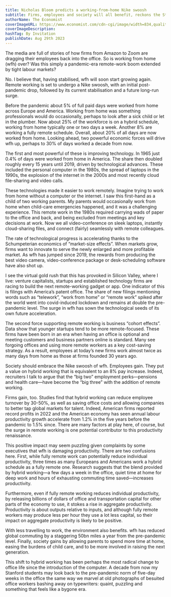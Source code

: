 ```yaml
---
title: Nicholas Bloom predicts a working-from-home Nike swoosh
subtitle: Firms, employees and society will all benefit, reckons the Stanford economist
authorName: The Economist
coverImageURL: https://www.economist.com/cdn-cgi/image/width=834,quality=80,format=auto/content-assets/images/20230902_BID002.jpg
coverImageDescription:  
hashTag: By Invitation
publishDate: Aug 29th 2023
---
```


The media are full of stories of how firms from Amazon to Zoom are dragging their employees back into the office. So is working from home (wfh) over? Was this simply a pandemic-era remote-work boom extended by tight labour markets?

No. I believe that, having stabilised, wfh will soon start growing again. Remote working is set to undergo a Nike swoosh, with an initial post-pandemic drop, followed by its current stabilisation and a future long-run surge.

Before the pandemic about 5% of full paid days were worked from home across Europe and America. Working from home was something professionals would do occasionally, perhaps to look after a sick child or let in the plumber. Now about 25% of the workforce is on a hybrid schedule, working from home typically one or two days a week. Another 8% are working a fully remote schedule. Overall, about 20% of all days are now worked from home. Looking ahead, two powerful economic forces will drive wfh up, perhaps to 30% of days worked a decade from now.

The first and most powerful of these is improving technology. In 1965 just 0.4% of days were worked from home in America. The share then doubled roughly every 15 years until 2019, driven by technological advances. These included the personal computer in the 1980s, the spread of laptops in the 1990s, the explosion of the internet in the 2000s and most recently cloud file-sharing and video calls.

These technologies made it easier to work remotely. Imagine trying to work from home without a computer or the internet. I saw this first-hand as a child of two working parents. My parents would occasionally work from home when child-care emergencies happened, and it was a challenging experience. This remote work in the 1980s required carrying wads of paper to the office and back, and being excluded from meetings and key decisions at work. Now we all video-conference on sleek laptops, instantly cloud-sharing files, and connect (fairly) seamlessly with remote colleagues.

The rate of technological progress is accelerating thanks to the Schumpeterian economics of “market-size effects”. When markets grow, firms want to innovate to serve the newly enlarged and more profitable market. As wfh has jumped since 2019, the rewards from producing the best video camera, video-conference package or desk-scheduling software have also shot up.

I see the virtual gold rush that this has provoked in Silicon Valley, where I live: venture capitalists, startups and established technology firms are racing to build the next remote-working gadget or app. One indicator of this is filings with America’s patent office. The share of new filings mentioning words such as “telework”, “work from home” or “remote work” spiked after the world went into covid-induced lockdown and remains at double the pre-pandemic level. The surge in wfh has sown the technological seeds of its own future acceleration.

The second force supporting remote working is business “cohort effects”. Data show that younger startups tend to be more remote-focused. These firms have been born in an era when having an office is optional and meeting customers and business partners online is standard. Many see forgoing offices and using more remote workers as a key cost-saving strategy. As a result, employees at today’s new firms work almost twice as many days from home as those at firms founded 30 years ago.

Society should embrace the Nike swoosh of wfh. Employees gain. They put a value on hybrid working that is equivalent to an 8% pay increase. Indeed, recruiters I talk to argue that the “big two” employment perks—pensions and health care—have become the “big three” with the addition of remote working.

Firms gain, too. Studies find that hybrid working can reduce employee turnover by 30-50%, as well as saving office costs and allowing companies to better tap global markets for talent. Indeed, American firms reported record profits in 2022 and the American economy has seen annual labour productivity growth accelerate from 1.2% in the five years before the pandemic to 1.5% since. There are many factors at play here, of course, but the surge in remote working is one potential contributor to this productivity renaissance.

This positive impact may seem puzzling given complaints by some executives that wfh is damaging productivity. There are two confusions here. First, while fully remote work can potentially reduce individual productivity, three times as many Europeans and Americans work a hybrid schedule as a fully remote one. Research suggests that the blend provided by hybrid working—a few days a week in the office, quiet time at home for deep work and hours of exhausting commuting time saved—increases productivity.

Furthermore, even if fully remote working reduces individual productivity, by releasing billions of dollars of office and transportation capital for other parts of the economy to use, it stokes a rise in aggregate productivity. Productivity is about outputs relative to inputs, and although fully remote workers may produce less per hour they use a lot less capital, so their impact on aggregate productivity is likely to be positive.

With less travelling to work, the environment also benefits. wfh has reduced global commuting by a staggering 50bn miles a year from the pre-pandemic level. Finally, society gains by allowing parents to spend more time at home, easing the burdens of child care, and to be more involved in raising the next generation.

This shift to hybrid working has been perhaps the most radical change to office life since the introduction of the computer. A decade from now my Stanford students may look back to the pre-pandemic norm of five-day weeks in the office the same way we marvel at old photographs of besuited office workers bashing away on typewriters: quaint, puzzling and something that feels like a bygone era. 
